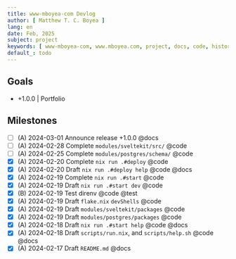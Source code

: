 ```yaml
---
title: www-mboyea-com Devlog
author: [ Matthew T. C. Boyea ]
lang: en
date: Feb, 2025
subject: project
keywords: [ www-mboyea-com, www.mboyea.com, project, docs, code, history, log ]
default_: todo
---
```


## Goals

- +1.0.0 | Portfolio

## Milestones

- [ ] (A) 2024-03-01 Announce release +1.0.0 @docs
- [ ] (A) 2024-02-28 Complete `modules/sveltekit/src/` @code
- [ ] (A) 2024-02-25 Complete `modules/postgres/schema/` @code
- [x] (A) 2024-02-20 Complete `nix run .#deploy` @code
- [x] (A) 2024-02-20 Draft `nix run .#deploy help` @code @docs
- [x] (A) 2024-02-19 Complete `nix run .#start` @code
- [x] (A) 2024-02-19 Draft `nix run .#start dev` @code
- [x] (B) 2024-02-19 Test direnv @code @test
- [x] (A) 2024-02-19 Draft `flake.nix` `devShells` @code
- [x] (A) 2024-02-19 Draft `modules/sveltekit/packages`  @code
- [x] (A) 2024-02-19 Draft `modules/postgres/packages`  @code
- [x] (A) 2024-02-18 Draft `nix run .#start help` @code @docs
- [x] (A) 2024-02-18 Draft `scripts/run.nix`, and `scripts/help.sh` @code @docs
- [x] (A) 2024-02-17 Draft `README.md` @docs
